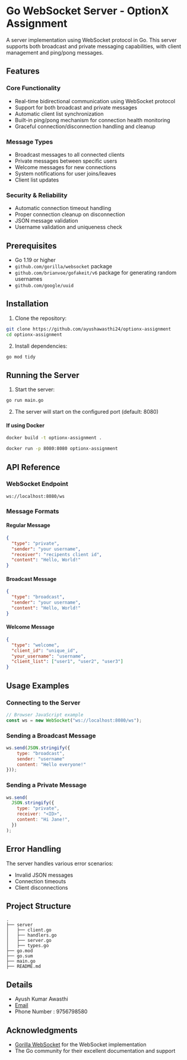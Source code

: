 # Go WebSocket Server - OptionX Assignment

A server implementation using WebSocket protocol in Go. This server supports both broadcast and private messaging capabilities, with client management and ping/pong messages.

## Features

### Core Functionality

- Real-time bidirectional communication using WebSocket protocol
- Support for both broadcast and private messages
- Automatic client list synchronization
- Built-in ping/pong mechanism for connection health monitoring
- Graceful connection/disconnection handling and cleanup

### Message Types

- Broadcast messages to all connected clients
- Private messages between specific users
- Welcome messages for new connections
- System notifications for user joins/leaves
- Client list updates

### Security & Reliability

- Automatic connection timeout handling
- Proper connection cleanup on disconnection
- JSON message validation
- Username validation and uniqueness check

## Prerequisites

- Go 1.19 or higher
- `github.com/gorilla/websocket` package
- `github.com/brianvoe/gofakeit/v6` package for generating random usernames
- `github.com/google/uuid`

## Installation

1. Clone the repository:

```bash
git clone https://github.com/ayushawasthi24/optionx-assignment
cd optionx-assignment
```

2. Install dependencies:

```bash
go mod tidy
```

## Running the Server

1. Start the server:

```bash
go run main.go
```

2. The server will start on the configured port (default: 8080)

#### If using Docker

```bash
docker build -t optionx-assignment .
```

```bash
docker run -p 8080:8080 optionx-assignment
```

## API Reference

### WebSocket Endpoint

```
ws://localhost:8080/ws
```

### Message Formats

#### Regular Message

```json
{
  "type": "private",
  "sender": "your username",
  "receiver": "recipents client id",
  "content": "Hello, World!"
}
```

#### Broadcast Message

```json
{
  "type": "broadcast",
  "sender": "your username",
  "content": "Hello, World!"
}
```

#### Welcome Message

```json
{
  "type": "welcome",
  "client_id": "unique_id",
  "your_username": "username",
  "client_list": ["user1", "user2", "user3"]
}
```

## Usage Examples

### Connecting to the Server

```javascript
// Browser JavaScript example
const ws = new WebSocket("ws://localhost:8080/ws");
```

### Sending a Broadcast Message

```javascript
ws.send(JSON.stringify({
    type: "broadcast",
    sender: "username"
    content: "Hello everyone!"
}));
```

### Sending a Private Message

```javascript
ws.send(
  JSON.stringify({
    type: "private",
    receiver: "<ID>",
    content: "Hi Jane!",
  })
);
```

## Error Handling

The server handles various error scenarios:

- Invalid JSON messages
- Connection timeouts
- Client disconnections

## Project Structure

```
.
├── server
│   ├── client.go
│   ├── handlers.go
│   ├── server.go
│   ├── types.go
├── go.mod
├── go.sum
├── main.go
├── README.md
```

## Details

- Ayush Kumar Awasthi
- [Email](mailto:ayushawasthi2409.gmail.com)
- Phone Number : 9756798580

## Acknowledgments

- [Gorilla WebSocket](https://github.com/gorilla/websocket) for the WebSocket implementation
- The Go community for their excellent documentation and support
